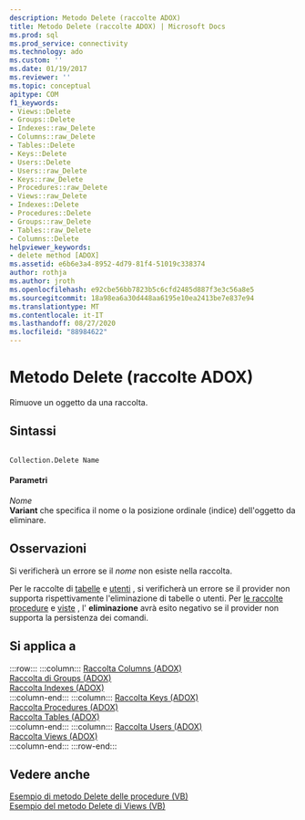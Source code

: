 ```yaml
---
description: Metodo Delete (raccolte ADOX)
title: Metodo Delete (raccolte ADOX) | Microsoft Docs
ms.prod: sql
ms.prod_service: connectivity
ms.technology: ado
ms.custom: ''
ms.date: 01/19/2017
ms.reviewer: ''
ms.topic: conceptual
apitype: COM
f1_keywords:
- Views::Delete
- Groups::Delete
- Indexes::raw_Delete
- Columns::raw_Delete
- Tables::Delete
- Keys::Delete
- Users::Delete
- Users::raw_Delete
- Keys::raw_Delete
- Procedures::raw_Delete
- Views::raw_Delete
- Indexes::Delete
- Procedures::Delete
- Groups::raw_Delete
- Tables::raw_Delete
- Columns::Delete
helpviewer_keywords:
- delete method [ADOX]
ms.assetid: e6b6e3a4-8952-4d79-81f4-51019c338374
author: rothja
ms.author: jroth
ms.openlocfilehash: e92cbe56bb7823b5c6cfd2485d887f3e3c56a8e5
ms.sourcegitcommit: 18a98ea6a30d448aa6195e10ea2413be7e837e94
ms.translationtype: MT
ms.contentlocale: it-IT
ms.lasthandoff: 08/27/2020
ms.locfileid: "88984622"
---
```

# <a name="delete-method-adox-collections"></a>Metodo Delete (raccolte ADOX)
Rimuove un oggetto da una raccolta.  
  
## <a name="syntax"></a>Sintassi  
  
```  
  
Collection.Delete Name  
```  
  
#### <a name="parameters"></a>Parametri  
 *Nome*  
 **Variant** che specifica il nome o la posizione ordinale (indice) dell'oggetto da eliminare.  
  
## <a name="remarks"></a>Osservazioni  
 Si verificherà un errore se il *nome* non esiste nella raccolta.  
  
 Per le raccolte di [tabelle](./tables-collection-adox.md) e [utenti](./users-collection-adox.md) , si verificherà un errore se il provider non supporta rispettivamente l'eliminazione di tabelle o utenti. Per [le raccolte procedure](./procedures-collection-adox.md) e [viste](./views-collection-adox.md) , l' **eliminazione** avrà esito negativo se il provider non supporta la persistenza dei comandi.  
  
## <a name="applies-to"></a>Si applica a  

:::row:::
    :::column:::
        [Raccolta Columns (ADOX)](./columns-collection-adox.md)  
        [Raccolta di Groups (ADOX)](./groups-collection-adox.md)  
        [Raccolta Indexes (ADOX)](./indexes-collection-adox.md)  
    :::column-end:::
    :::column:::
        [Raccolta Keys (ADOX)](./keys-collection-adox.md)  
        [Raccolta Procedures (ADOX)](./procedures-collection-adox.md)  
        [Raccolta Tables (ADOX)](./tables-collection-adox.md)  
    :::column-end:::
    :::column:::
        [Raccolta Users (ADOX)](./users-collection-adox.md)  
        [Raccolta Views (ADOX)](./views-collection-adox.md)  
    :::column-end:::
:::row-end:::

## <a name="see-also"></a>Vedere anche  
 [Esempio di metodo Delete delle procedure (VB)](./procedures-delete-method-example-vb.md)   
 [Esempio del metodo Delete di Views (VB)](./views-delete-method-example-vb.md)